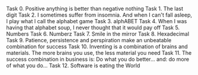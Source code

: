 Task 0. Positive anything is better than negative nothing
Task 1. The last digit
Task 2. I sometimes suffer from insomnia. And when I can't fall asleep, I play what I call the alphabet game
Task 3. alphABET
Task 4. When I was having that alphabet soup, I never thought that it would pay off
Task 5. Numbers
Task 6. Numberz
Task 7. Smile in the mirror
Task 8. Hexadecimal
Task 9. Patience, persistence and perspiration make an unbeatable combination for success
Task 10. Inventing is a combination of brains and materials. The more brains you use, the less material you need
Task 11. The success combination in business is: Do what you do better... and: do more of what you do...
Task 12. Software is eating the World
